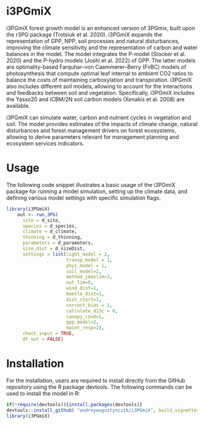 # i3PGmiX
i3PGmiX forest growth model is an enhanced version of 3PGmix, built upon the r3PG package (Trotsiuk et al. 2020). i3PGmiX expands the representation of GPP, NPP, soil processes and natural disturbances, improving the climate sensitivity and the representation of carbon and water balances in the model. The model integrates the P-model (Stocker et al. 2020) and the P-hydro models (Joshi et al. 2022) of GPP. The latter models are optimality-based Farquhar–von Caemmerer–Berry (FvBC) models of photosynthesis that compute optimal leaf internal to ambient CO2 ratios to balance the costs of maintaining carboxylation and transpiration. i3PGmiX also includes different soil models, allowing to account for the interactions and feedbacks between soil and vegetation. Specifically, i3PGmiX includes the Yasso20 and ICBM/2N soil carbon models  (Xenakis et al. 2008) are available. 

i3PGmiX can simulate  water, carbon and nutrient cycles in vegetation and soil. The model provides estimates of the impacts of climate change, natural disturbances and forest management drivers on forest ecosystems, allowing to derive parameters relevant for management planning and ecosystem services indicators. 

# Usage
The following code snippet illustrates a basic usage of the i3PGmiX package for running a model simulation, setting up the climate data, and defining various model settings with specific simulation flags. 
```r
library(i3PGmiX)
    out <- run_3PG(
      site = d_site,
      species = d_species,
      climate = d_climate,
      thinning = d_thinning,
      parameters = d_parameters,
      size_dist = d_sizeDist,
      settings = list(light_model = 2,
                      transp_model = 1, 
                      phys_model = 1,
                      soil_model=2,
                      method_jmaxlim=3,
                      nut_lim=0,
                      wind_dist=1, 
                      beetle_dist=1,
                      dist_start=1,
                      correct_bias = 1,
                      calculate_d13c = 0,
                      canopy_cond=1,
                      gpp_model=2, 
                      maint_resp=2),
      check_input = TRUE,
      df_out = FALSE)
```
# Installation
For the installation, users are required to install directly from the GitHub repository using the R package devtools. The following commands can be used to install the model in R:
```r
if(!require(devtools)){install.packages(devtools)}
devtools::install_github( "andreyaugustynczik/i3PGmiX", build_vignettes = TRUE )
library(i3PGmiX)
```
